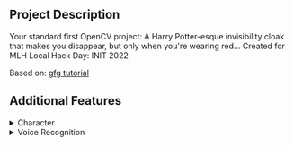 ## Project Description
Your standard first OpenCV project: A Harry Potter-esque invisibility cloak that makes you disappear, but only when you're wearing red... Created for MLH Local Hack Day: INIT 2022

Based on: [gfg tutorial](https://www.geeksforgeeks.org/invisible-cloak-using-opencv-python-project/) 

## Additional Features

<details>
  <summary>Character</summary>
  <ul>
    <li>The program is structured such that it seems like a wizard casts an invisibility charm on you</li>
    <li>Print statements have fantasy elements</li>
  </ul>
</details>

<details>
  <summary>Voice Recognition</summary>
  <ul>
    <li>Uses `speech_recognition` for voice activated disappearance</li>
    <li>Gives the user feedback if the correct word isn't used</li>
  </ul>
</details>

